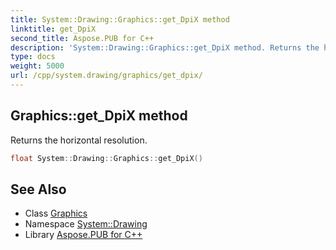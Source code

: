 ```yaml
---
title: System::Drawing::Graphics::get_DpiX method
linktitle: get_DpiX
second_title: Aspose.PUB for C++
description: 'System::Drawing::Graphics::get_DpiX method. Returns the horizontal resolution in C++.'
type: docs
weight: 5000
url: /cpp/system.drawing/graphics/get_dpix/
---
```

## Graphics::get_DpiX method


Returns the horizontal resolution.

```cpp
float System::Drawing::Graphics::get_DpiX()
```

## See Also

* Class [Graphics](../)
* Namespace [System::Drawing](../../)
* Library [Aspose.PUB for C++](../../../)
